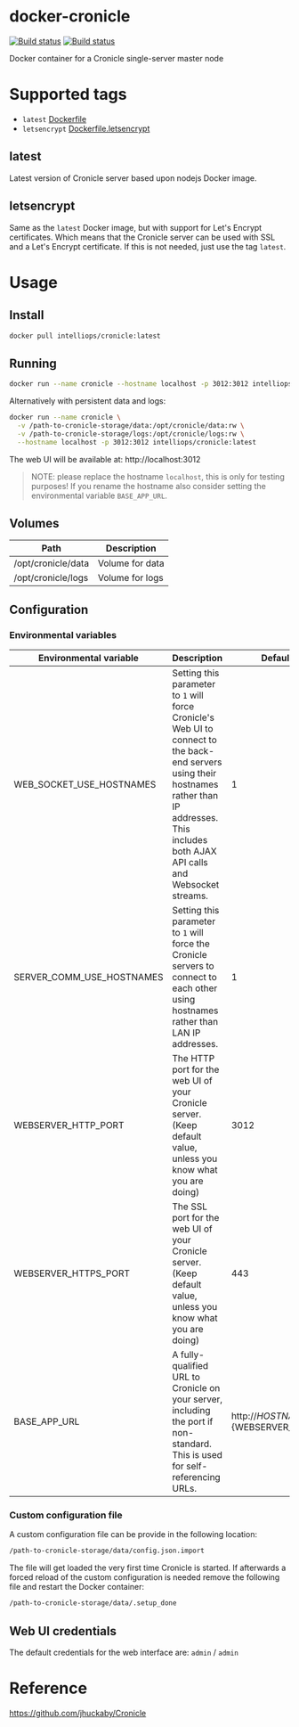 # docker-cronicle
[![Build status](https://img.shields.io/docker/build/intelliops/cronicle.svg)](https://hub.docker.com/r/intelliops/cronicle) [![Build status](https://img.shields.io/travis/belsander/docker-cronicle.svg)](https://travis-ci.org/belsander/docker-cronicle)

Docker container for a Cronicle single-server master node

# Supported tags

* `latest` [Dockerfile](https://github.com/belsander/docker-cronicle/blob/aa0367de2e7773cfef22608eeee3e019300e2400/Dockerfile)
* `letsencrypt` [Dockerfile.letsencrypt](https://github.com/belsander/docker-cronicle/blob/aa0367de2e7773cfef22608eeee3e019300e2400/Dockerfile.letsencrypt)

## latest
Latest version of Cronicle server based upon nodejs Docker image.

## letsencrypt
Same as the `latest` Docker image, but with support for Let's Encrypt
certificates. Which means that the Cronicle server can be used with SSL and a
Let's Encrypt certificate. If this is not needed, just use the tag `latest`.

# Usage

## Install
```sh
docker pull intelliops/cronicle:latest
```

## Running
```sh
docker run --name cronicle --hostname localhost -p 3012:3012 intelliops/cronicle:latest
```

Alternatively with persistent data and logs:
```sh
docker run --name cronicle \
  -v /path-to-cronicle-storage/data:/opt/cronicle/data:rw \
  -v /path-to-cronicle-storage/logs:/opt/cronicle/logs:rw \
  --hostname localhost -p 3012:3012 intelliops/cronicle:latest
```

The web UI will be available at: http://localhost:3012

> NOTE: please replace the hostname `localhost`, this is only for testing
> purposes! If you rename the hostname also consider setting the environmental
> variable `BASE_APP_URL`.

## Volumes
| Path | Description |
|--------|--------|
| /opt/cronicle/data | Volume for data |
| /opt/cronicle/logs | Volume for logs |

## Configuration

### Environmental variables
| Environmental variable | Description | Default value |
|--------|--------|--------|
| WEB_SOCKET_USE_HOSTNAMES | Setting this parameter to `1` will force Cronicle's Web UI to connect to the back-end servers using their hostnames rather than IP addresses. This includes both AJAX API calls and Websocket streams. | 1 |
| SERVER_COMM_USE_HOSTNAMES | Setting this parameter to `1` will force the Cronicle servers to connect to each other using hostnames rather than LAN IP addresses. | 1 |
| WEBSERVER_HTTP_PORT | The HTTP port for the web UI of your Cronicle server. (Keep default value, unless you know what you are doing) | 3012 |
| WEBSERVER_HTTPS_PORT | The SSL port for the web UI of your Cronicle server. (Keep default value, unless you know what you are doing) | 443 |
| BASE_APP_URL | A fully-qualified URL to Cronicle on your server, including the port if non-standard. This is used for self-referencing URLs. | http://${HOSTNAME}:${WEBSERVER_HTTP_PORT} |

### Custom configuration file
A custom configuration file can be provide in the following location:
```sh
/path-to-cronicle-storage/data/config.json.import
```
The file will get loaded the very first time Cronicle is started. If afterwards
a forced reload of the custom configuration is needed remove the following file
and restart the Docker container:
```sh
/path-to-cronicle-storage/data/.setup_done
```

## Web UI credentials
The default credentials for the web interface are: `admin` / `admin`

# Reference
https://github.com/jhuckaby/Cronicle
